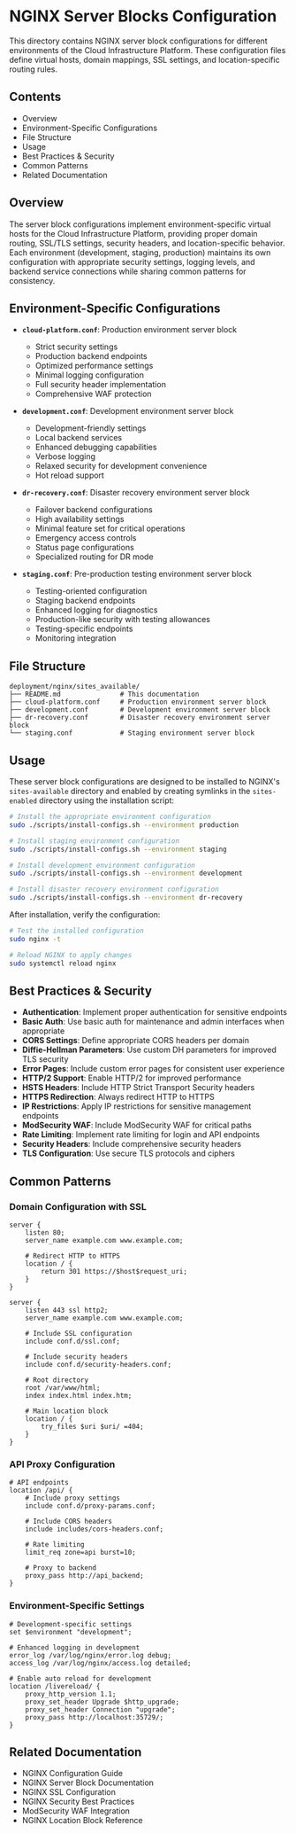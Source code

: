 # NGINX Server Blocks Configuration

This directory contains NGINX server block configurations for different environments of the Cloud Infrastructure Platform. These configuration files define virtual hosts, domain mappings, SSL settings, and location-specific routing rules.

## Contents

- Overview
- Environment-Specific Configurations
- File Structure
- Usage
- Best Practices & Security
- Common Patterns
- Related Documentation

## Overview

The server block configurations implement environment-specific virtual hosts for the Cloud Infrastructure Platform, providing proper domain routing, SSL/TLS settings, security headers, and location-specific behavior. Each environment (development, staging, production) maintains its own configuration with appropriate security settings, logging levels, and backend service connections while sharing common patterns for consistency.

## Environment-Specific Configurations

- **`cloud-platform.conf`**: Production environment server block
  - Strict security settings
  - Production backend endpoints
  - Optimized performance settings
  - Minimal logging configuration
  - Full security header implementation
  - Comprehensive WAF protection

- **`development.conf`**: Development environment server block
  - Development-friendly settings
  - Local backend services
  - Enhanced debugging capabilities
  - Verbose logging
  - Relaxed security for development convenience
  - Hot reload support

- **`dr-recovery.conf`**: Disaster recovery environment server block
  - Failover backend configurations
  - High availability settings
  - Minimal feature set for critical operations
  - Emergency access controls
  - Status page configurations
  - Specialized routing for DR mode

- **`staging.conf`**: Pre-production testing environment server block
  - Testing-oriented configuration
  - Staging backend endpoints
  - Enhanced logging for diagnostics
  - Production-like security with testing allowances
  - Testing-specific endpoints
  - Monitoring integration

## File Structure

```plaintext
deployment/nginx/sites_available/
├── README.md               # This documentation
├── cloud-platform.conf     # Production environment server block
├── development.conf        # Development environment server block
├── dr-recovery.conf        # Disaster recovery environment server block
└── staging.conf            # Staging environment server block
```

## Usage

These server block configurations are designed to be installed to NGINX's `sites-available` directory and enabled by creating symlinks in the `sites-enabled` directory using the installation script:

```bash
# Install the appropriate environment configuration
sudo ./scripts/install-configs.sh --environment production

# Install staging environment configuration
sudo ./scripts/install-configs.sh --environment staging

# Install development environment configuration
sudo ./scripts/install-configs.sh --environment development

# Install disaster recovery environment configuration
sudo ./scripts/install-configs.sh --environment dr-recovery
```

After installation, verify the configuration:

```bash
# Test the installed configuration
sudo nginx -t

# Reload NGINX to apply changes
sudo systemctl reload nginx
```

## Best Practices & Security

- **Authentication**: Implement proper authentication for sensitive endpoints
- **Basic Auth**: Use basic auth for maintenance and admin interfaces when appropriate
- **CORS Settings**: Define appropriate CORS headers per domain
- **Diffie-Hellman Parameters**: Use custom DH parameters for improved TLS security
- **Error Pages**: Include custom error pages for consistent user experience
- **HTTP/2 Support**: Enable HTTP/2 for improved performance
- **HSTS Headers**: Include HTTP Strict Transport Security headers
- **HTTPS Redirection**: Always redirect HTTP to HTTPS
- **IP Restrictions**: Apply IP restrictions for sensitive management endpoints
- **ModSecurity WAF**: Include ModSecurity WAF for critical paths
- **Rate Limiting**: Implement rate limiting for login and API endpoints
- **Security Headers**: Include comprehensive security headers
- **TLS Configuration**: Use secure TLS protocols and ciphers

## Common Patterns

### Domain Configuration with SSL

```nginx
server {
    listen 80;
    server_name example.com www.example.com;

    # Redirect HTTP to HTTPS
    location / {
        return 301 https://$host$request_uri;
    }
}

server {
    listen 443 ssl http2;
    server_name example.com www.example.com;

    # Include SSL configuration
    include conf.d/ssl.conf;

    # Include security headers
    include conf.d/security-headers.conf;

    # Root directory
    root /var/www/html;
    index index.html index.htm;

    # Main location block
    location / {
        try_files $uri $uri/ =404;
    }
}
```

### API Proxy Configuration

```nginx
# API endpoints
location /api/ {
    # Include proxy settings
    include conf.d/proxy-params.conf;

    # Include CORS headers
    include includes/cors-headers.conf;

    # Rate limiting
    limit_req zone=api burst=10;

    # Proxy to backend
    proxy_pass http://api_backend;
}
```

### Environment-Specific Settings

```nginx
# Development-specific settings
set $environment "development";

# Enhanced logging in development
error_log /var/log/nginx/error.log debug;
access_log /var/log/nginx/access.log detailed;

# Enable auto reload for development
location /livereload/ {
    proxy_http_version 1.1;
    proxy_set_header Upgrade $http_upgrade;
    proxy_set_header Connection "upgrade";
    proxy_pass http://localhost:35729/;
}
```

## Related Documentation

- NGINX Configuration Guide
- NGINX Server Block Documentation
- NGINX SSL Configuration
- NGINX Security Best Practices
- ModSecurity WAF Integration
- NGINX Location Block Reference
